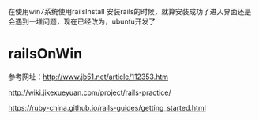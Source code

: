 
在使用win7系统使用railsInstall 安装rails的时候，就算安装成功了进入界面还是会遇到一堆问题，现在已经改为，ubuntu开发了

# railsOnWin

参考网址：http://www.jb51.net/article/112353.htm


http://wiki.jikexueyuan.com/project/rails-practice/


https://ruby-china.github.io/rails-guides/getting_started.html
